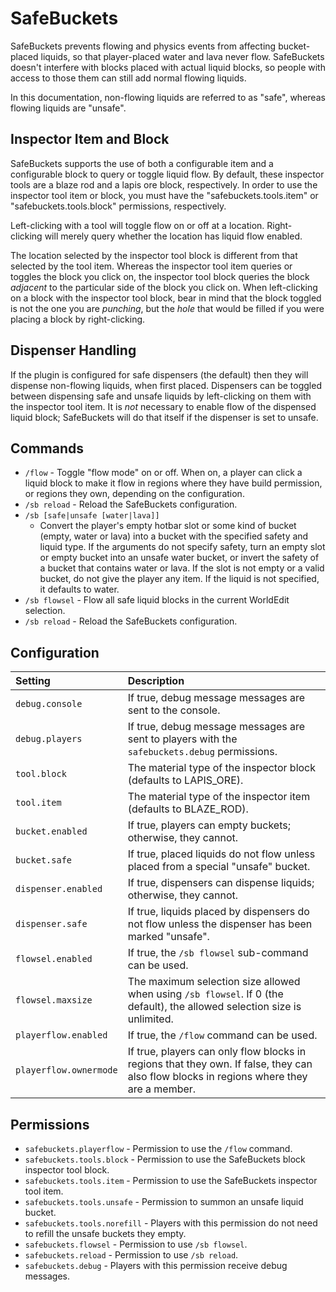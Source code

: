 SafeBuckets
===========
SafeBuckets prevents flowing and physics events from affecting bucket-placed
liquids, so that player-placed water and lava never flow. SafeBuckets doesn't
interfere with blocks placed with actual liquid blocks, so people with access
to those them can still add normal flowing liquids.

In this documentation, non-flowing liquids are referred to as "safe", whereas
flowing liquids are "unsafe".


Inspector Item and Block
------------------------
SafeBuckets supports the use of both a configurable item and a configurable
block to query or toggle liquid flow.  By default, these inspector tools are
a blaze rod and a lapis ore block, respectively.  In order to use the inspector
tool item or block, you must have the "safebuckets.tools.item" or
"safebuckets.tools.block" permissions, respectively.

Left-clicking with a tool will toggle flow on or off at a location.  Right-
clicking will merely query whether the location has liquid flow enabled.

The location selected by the inspector tool block is different from that
selected by the tool item.  Whereas the inspector tool item queries or toggles
the block you click on, the inspector tool block queries the block *adjacent*
to the particular side of the block you click on.  When left-clicking on a
block with the inspector tool block, bear in mind that the block toggled is
not the one you are *punching*, but the *hole* that would be filled if you
were placing a block by right-clicking.


Dispenser Handling
------------------
If the plugin is configured for safe dispensers (the default) then they will
dispense non-flowing liquids, when first placed.  Dispensers can be toggled
between dispensing safe and unsafe liquids by left-clicking on them with the
inspector tool item.  It is *not* necessary to enable flow of the dispensed
liquid block; SafeBuckets will do that itself if the dispenser is set to unsafe.


Commands
--------
 * `/flow` - Toggle "flow mode" on or off. When on, a player can click a liquid block to make it flow in regions where they have build permission, or regions they own, depending on the configuration.
 * `/sb reload` - Reload the SafeBuckets configuration.
 * `/sb [safe|unsafe [water|lava]]`
   * Convert the player's empty hotbar slot or some kind of bucket (empty,
     water or lava) into a bucket with the specified safety and liquid type.
     If the arguments do not specify safety, turn an empty slot or empty bucket
     into an unsafe water bucket, or invert the safety of a bucket that contains
     water or lava. If the slot is not empty or a valid bucket, do not give
     the player any item. If the liquid is not specified, it defaults
     to water.
 * `/sb flowsel` - Flow all safe liquid blocks in the current WorldEdit selection.
 * `/sb reload` - Reload the SafeBuckets configuration.


Configuration
-------------
| Setting | Description |
| :--- | :--- |
| `debug.console` | If true, debug message messages are sent to the console. |
| `debug.players` | If true, debug message messages are sent to players with the `safebuckets.debug` permissions.|
| `tool.block` | The material type of the inspector block (defaults to LAPIS_ORE). |
| `tool.item` | The material type of the inspector item (defaults to BLAZE_ROD). |
| `bucket.enabled` | If true, players can empty buckets; otherwise, they cannot. |
| `bucket.safe` | If true, placed liquids do not flow unless placed from a special "unsafe" bucket. |
| `dispenser.enabled` | If true, dispensers can dispense liquids; otherwise, they cannot. |
| `dispenser.safe` | If true, liquids placed by dispensers do not flow unless the dispenser has been marked "unsafe". |
| `flowsel.enabled` | If true, the `/sb flowsel` sub-command can be used. |
| `flowsel.maxsize` | The maximum selection size allowed when using `/sb flowsel`. If 0 (the default), the allowed selection size is unlimited. |
| `playerflow.enabled` | If true, the `/flow` command can be used. |
| `playerflow.ownermode` | If true, players can only flow blocks in regions that they own. If false, they can also flow blocks in regions where they are a member. |


Permissions
-----------
 * `safebuckets.playerflow` - Permission to use the `/flow` command.
 * `safebuckets.tools.block` - Permission to use the SafeBuckets block inspector tool block.
 * `safebuckets.tools.item` - Permission to use the SafeBuckets inspector tool item.
 * `safebuckets.tools.unsafe` - Permission to summon an unsafe liquid bucket.
 * `safebuckets.tools.norefill` - Players with this permission do not need to refill the unsafe buckets they empty.
 * `safebuckets.flowsel` - Permission to use `/sb flowsel`.
 * `safebuckets.reload` - Permission to use `/sb reload`.
 * `safebuckets.debug` - Players with this permission receive debug messages.
